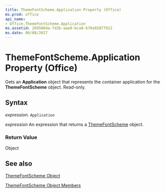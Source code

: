 ```yaml
---
title: ThemeFontScheme.Application Property (Office)
ms.prod: office
api_name:
- Office.ThemeFontScheme.Application
ms.assetid: 2695084a-fd2b-aae0-bca8-670a92877912
ms.date: 06/08/2017
---
```



# ThemeFontScheme.Application Property (Office)

Gets an  **Application** object that represents the container application for the **ThemeFontScheme** object. Read-only.


## Syntax

 _expression_. `Application`

 _expression_ An expression that returns a [ThemeFontScheme](./Office.ThemeFontScheme.md) object.


### Return Value

Object


## See also


[ThemeFontScheme Object](Office.ThemeFontScheme.md)



[ThemeFontScheme Object Members](./overview/themefontscheme-members-office.md)

